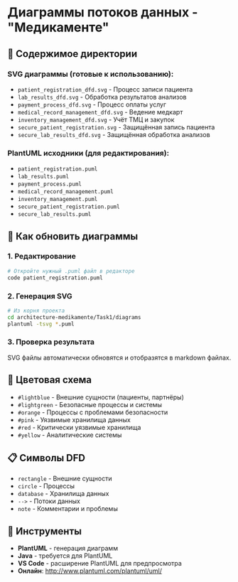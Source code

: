 # Диаграммы потоков данных - "Медикаменте"

## 📁 Содержимое директории

### SVG диаграммы (готовые к использованию):
- `patient_registration_dfd.svg` - Процесс записи пациента
- `lab_results_dfd.svg` - Обработка результатов анализов  
- `payment_process_dfd.svg` - Процесс оплаты услуг
- `medical_record_management_dfd.svg` - Ведение медкарт
- `inventory_management_dfd.svg` - Учёт ТМЦ и закупок
- `secure_patient_registration.svg` - Защищённая запись пациента
- `secure_lab_results_dfd.svg` - Защищённая обработка анализов

### PlantUML исходники (для редактирования):
- `patient_registration.puml`
- `lab_results.puml`
- `payment_process.puml`
- `medical_record_management.puml`
- `inventory_management.puml`
- `secure_patient_registration.puml`
- `secure_lab_results.puml`

## 🔄 Как обновить диаграммы

### 1. Редактирование
```bash
# Откройте нужный .puml файл в редакторе
code patient_registration.puml
```

### 2. Генерация SVG
```bash
# Из корня проекта
cd architecture-medikamente/Task1/diagrams
plantuml -tsvg *.puml
```

### 3. Проверка результата
SVG файлы автоматически обновятся и отобразятся в markdown файлах.

## 🎨 Цветовая схема

- `#lightblue` - Внешние сущности (пациенты, партнёры)
- `#lightgreen` - Безопасные процессы и системы
- `#orange` - Процессы с проблемами безопасности
- `#pink` - Уязвимые хранилища данных
- `#red` - Критически уязвимые хранилища
- `#yellow` - Аналитические системы

## 📋 Символы DFD

- `rectangle` - Внешние сущности
- `circle` - Процессы
- `database` - Хранилища данных
- `-->` - Потоки данных
- `note` - Комментарии и проблемы

## 🔧 Инструменты

- **PlantUML** - генерация диаграмм
- **Java** - требуется для PlantUML
- **VS Code** - расширение PlantUML для предпросмотра
- **Онлайн**: http://www.plantuml.com/plantuml/uml/

